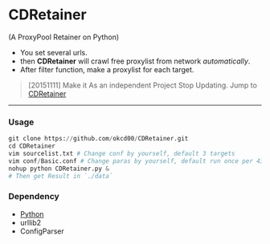 # CDRetainer
(A ProxyPool Retainer on Python)   
- You set several urls.
- then **CDRetainer** will crawl free proxylist from network *automatically*.
- After filter function, make a proxylist for each target.  
> [20151111] Make it As an independent Project Stop Updating. 
> Jump to [CDRetainer](https://github.com/okcd00/CDRetainer)
-------------------

### Usage    

```python
git clone https://github.com/okcd00/CDRetainer.git
cd CDRetainer
vim sourcelist.txt # Change conf by yourself, default 3 targets
vim conf/Basic.conf # Change paras by yourself, default run once per 43200 seconds
nohup python CDRetainer.py &
# Then get Result in `./data`
```

### Dependency
+ [Python](http://www.python.org/)
+ urllib2
+ ConfigParser
